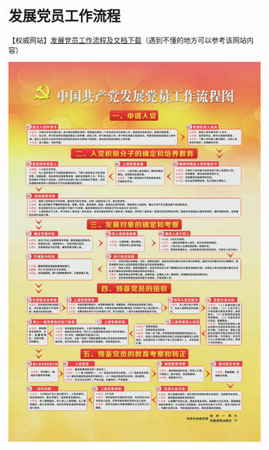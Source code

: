 # 发展党员工作流程

【权威网站】[发展党员工作流程及文档下载](https://www.12371.cn/special/fzdylc/)（遇到不懂的地方可以参考该网站内容）

![党员发展全流程](./党员发展全流程.jpg)